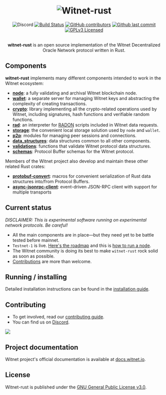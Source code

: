 <div align="center">
    <h1><img src="https://raw.githubusercontent.com/witnet/witnet-rust/master/.github/header.png" alt="Witnet-rust"/></a></h1>
    <img alt="Discord" src="https://img.shields.io/discord/492453503390842880?style=flat&logo=discord&label=Discord&labelColor=grey&link=https%3A%2F%2Fdiscord.gg%2F7Kz2mhHnZf">
    <a href="https://github.com/witnet/witnet-rust/actions"><img src="https://github.com/witnet/witnet-rust/actions/workflows/master.yml/badge.svg" alt="Build Status" /></a>
    <a href="https://github.com/witnet/witnet-rust/graphs/contributors"><img src="https://img.shields.io/github/contributors/witnet/witnet-rust.svg" alt="GitHub contributors" /></a>
    <a href="https://github.com/witnet/witnet-rust/commits/master"><img src="https://img.shields.io/github/last-commit/witnet/witnet-rust.svg" alt="Github last commit" /></a>
    <a href="https://github.com/witnet/witnet-rust/blob/master/LICENSE"><img src="https://img.shields.io/github/license/witnet/witnet-rust.svg" alt="GPLv3 Licensed" /></a>
    <br/><br/>
    <p><strong>witnet-rust</strong> is an open source implementation of the Witnet Decentralized Oracle Network protocol written in Rust.</p>
</div>

## Components
__witnet-rust__ implements many different components intended to work in the Witnet ecosystem:
- __[node]__: a fully validating and archival Witnet blockchain node.
- __[wallet]__: a separate server for managing Witnet keys and abstracting the complexity of creating transactions.
- __[crypto]__: library implementing all the crypto-related operations used by Witnet, including signatures, hash functions and verifiable random functions.
- __[rad]__: an interpreter for [RADON] scripts included in Witnet data requests.  
- __[storage]__: the convenient local storage solution used by `node` and `wallet`.
- __[p2p]__: modules for managing peer sessions and connections.
- __[data_structures]__: data structures common to all other components.
- __[validations]__: functions that validate Witnet protocol data structures.
- __[schemas]__: Protocol Buffer schemas for the Witnet protocol.

Members of the Witnet project also develop and maintain these other related Rust crates:
- __[protobuf-convert]__: macros for convenient serialization of Rust data structures into/from Protocol Buffers.
- __[async-jsonrpc-client]__: event-driven JSON-RPC client with support for multiple transports

## Current status

_DISCLAIMER: This is experimental software running on experimental network protocols. Be careful!_

- All the main components are in place—but they need yet to be battle tested before mainnet.
- `Testnet-1` is live. [Here's the roadmap][roadmap] and this is [how to run a node].
- The Witnet community is doing its best to make `witnet-rust` rock solid as soon as possible.
- [Contributions](CONTRIBUTING.md) are more than welcome.

## Running / installing

Detailed installation instructions can be found in the [installation guide][install].

## Contributing

- To get involved, read our [contributing guide][contributing].
- You can find us on [Discord].

[![](https://dcbadge.limes.pink/api/server/7Kz2mhHnZf)](https://discord.gg/7Kz2mhHnZf)


## Project documentation

Witnet project's official documentation is available at [docs.witnet.io][docs].

## License

Witnet-rust is published under the [GNU General Public License v3.0][license].

[node]: https://github.com/witnet/witnet-rust/tree/master/node
[wallet]: https://github.com/witnet/witnet-rust/tree/master/wallet
[crypto]: https://github.com/witnet/witnet-rust/tree/master/crypto
[rad]: https://github.com/witnet/witnet-rust/tree/master/rad
[storage]: https://github.com/witnet/witnet-rust/tree/master/storage
[p2p]: https://github.com/witnet/witnet-rust/tree/master/p2p
[data_structures]: https://github.com/witnet/witnet-rust/tree/master/data_structures
[validations]: https://github.com/witnet/witnet-rust/tree/master/validations
[schemas]: https://github.com/witnet/witnet-rust/blob/master/schemas/witnet/witnet.proto
[protobuf-convert]: https://github.com/witnet/protobuf-convert
[async-jsonrpc-client]: https://github.com/witnet/async-jsonrpc-client
[roadmap]: https://medium.com/witnet/an-updated-witnet-roadmap-to-mainnet-cb8543c534a4
[how to run a node]: https://medium.com/witnet/how-to-run-a-full-node-on-the-witnet-testnet-911986b8add3
[docs]: https://docs.witnet.io
[install]: https://docs.witnet.io/try/run-a-node/
[Contributing]: https://github.com/witnet/witnet-rust/blob/master/CONTRIBUTING.md
[RADON]: https://docs.witnet.io/protocol/data-requests/overview/#the-rad-engine
[Discord]: https://discord.gg/7Kz2mhHnZf
[license]: https://github.com/witnet/witnet-rust/blob/master/LICENSE
